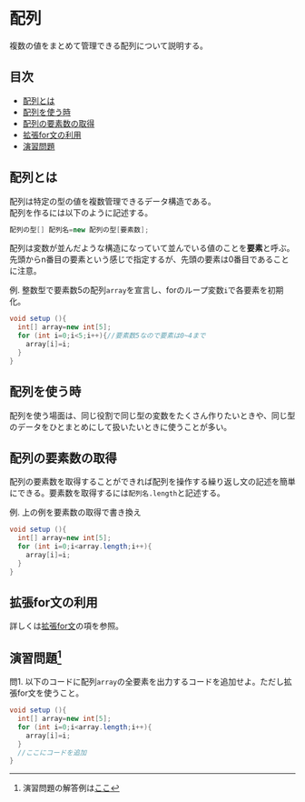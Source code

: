 # 配列
複数の値をまとめて管理できる配列について説明する。

## 目次
* [配列とは](#配列とは)  
* [配列を使う時](#配列を使う時)  
* [配列の要素数の取得](#配列の要素数の取得)  
* [拡張for文の利用](#拡張for文の利用)  
* [演習問題](#演習問題1)


## 配列とは
配列は特定の型の値を複数管理できるデータ構造である。  
配列を作るには以下のように記述する。
```java
配列の型[] 配列名=new 配列の型[要素数];
```
配列は変数が並んだような構造になっていて並んでいる値のことを**要素**と呼ぶ。先頭からn番目の要素という感じで指定するが、先頭の要素は0番目であることに注意。

例. 整数型で要素数5の配列`array`を宣言し、forのループ変数`i`で各要素を初期化。
```java
void setup (){
  int[] array=new int[5];
  for (int i=0;i<5;i++){//要素数5なので要素は0~4まで
    array[i]=i;
  }
}
```

## 配列を使う時
配列を使う場面は、同じ役割で同じ型の変数をたくさん作りたいときや、同じ型のデータをひとまとめにして扱いたいときに使うことが多い。

## 配列の要素数の取得
配列の要素数を取得することができれば配列を操作する繰り返し文の記述を簡単にできる。要素数を取得するには`配列名.length`と記述する。

例. 上の例を要素数の取得で書き換え
```java
void setup (){
  int[] array=new int[5];
  for (int i=0;i<array.length;i++){
    array[i]=i;
  }
}
```

## 拡張for文の利用
詳しくは[拡張for文](Chapter3.md#拡張for文)の項を参照。

## 演習問題[^1]
問1. 以下のコードに配列`array`の全要素を出力するコードを追加せよ。ただし拡張for文を使うこと。
```java
void setup (){
  int[] array=new int[5];
  for (int i=0;i<array.length;i++){
    array[i]=i;
  }
  //ここにコードを追加
}
```

[^1]: 演習問題の解答例は[ここ](answers.md)

